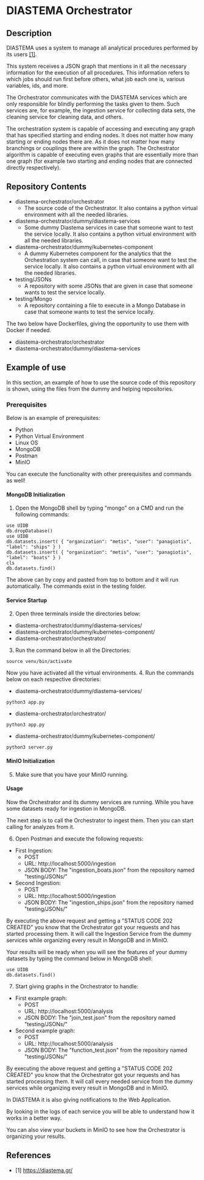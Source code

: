 # DIASTEMA Orchestrator

## Description
DIASTEMA uses a system to manage all analytical procedures performed by its users [[1]](http).

This system receives a JSON graph that mentions in it all the necessary information for the execution of all procedures. This information refers to which jobs should run first before others, what job each one is, various variables, ids, and more.

The Orchestrator communicates with the DIASTEMA services which are only responsible for blindly performing the tasks given to them. Such services are, for example, the ingestion service for collecting data sets, the cleaning service for cleaning data, and others.

The orchestration system is capable of accessing and executing any graph that has specified starting and ending nodes. It does not matter how many starting or ending nodes there are. As it does not matter how many branchings or couplings there are within the graph. The Orchestrator algorithm is capable of executing even graphs that are essentially more than one graph (for example two starting and ending nodes that are connected directly respectively).

## Repository Contents
- diastema-orchestrator/orchestrator
  - The source code of the Orchestrator. It also contains a python virtual environment with all the needed libraries.
- diastema-orchestrator/dummy/diastema-services
  - Some dummy Diastema services in case that someone want to test the service locally. It also contains a python virtual environment with all the needed libraries.
- diastema-orchestrator/dummy/kubernetes-component
  - A dummy Kubernetes component for the analytics that the Orchestration system can call, in case that someone want to test the service locally. It also contains a python virtual environment with all the needed libraries.
- testing/JSONs
  - A repository with some JSONs that are given in case that someone wants to test the service locally.
- testing/Mongo
  - A repository containing a file to execute in a Mongo Database in case that someone wants to test the service locally.

The two below have Dockerfiles, giving the opportunity to use them with Docker if needed.
- diastema-orchestrator/orchestrator
- diastema-orchestrator/dummy/diastema-services

## Example of use
In this section, an example of how to use the source code of this repository is shown, using the files from the dummy and helping repositories.

### Prerequisites
Below is an example of prerequisites:
- Python
- Python Virtual Environment
- Linux OS
- MongoDB
- Postman
- MinIO

You can execute the functionality with other prerequisites and commands as well!

#### MongoDB Initialization
1. Open the MongoDB shell by typing "mongo" on a CMD and run the following commands:
```
use UIDB
db.dropDatabase()
use UIDB
db.datasets.insert( { "organization": "metis", "user": "panagiotis", "label": "ships" } )
db.datasets.insert( { "organization": "metis", "user": "panagiotis", "label": "boats" } )
cls
db.datasets.find()

```
The above can by copy and pasted from top to bottom and it will run automatically.
The commands exist in the testing folder.

#### Service Startup
2. Open three terminals inside the directories below:
- diastema-orchestrator/dummy/diastema-services/
- diastema-orchestrator/dummy/kubernetes-component/
- diastema-orchestrator/orchestrator/
3. Run the command below in all the Directories:
```
source venv/bin/activate
```
Now you have activated all the virtual environments.
4. Run the commands below on each respective directories:
- diastema-orchestrator/dummy/diastema-services/
```
python3 app.py
```
- diastema-orchestrator/orchestrator/
```
python3 app.py
```
- diastema-orchestrator/dummy/kubernetes-component/
```
python3 server.py
```

#### MinIO Initialization
5. Make sure that you have your MinIO running.

#### Usage
Now the Orchestrator and its dummy services are running. While you have some datasets ready for ingestion in MongoDB.

The next step is to call the Orchestrator to ingest them. Then you can start calling for analyzes from it.

6. Open Postman and execute the following requests:
- First Ingestion:
   - POST
   - URL: http://localhost:5000/ingestion
   - JSON BODY: The "ingestion_boats.json" from the repository named "testing/JSONs/"
- Second Ingestion:
   - POST
   - URL: http://localhost:5000/ingestion
   - JSON BODY: The "ingestion_ships.json" from the repository named "testing/JSONs/"

By executing the above request and getting a "STATUS CODE 202 CREATED" you know that the Orchestrator got your requests and has started processing them. It will call the Ingestion Service from the dummy services while organizing every result in MongoDB and in MinIO.

Your results will be ready when you will see the features of your dummy datasets by typing the command below in MongoDB shell:
```
use UIDB
db.datasets.find()
```

7. Start giving graphs in the Orchestrator to handle:
- First example graph:
   - POST
   - URL: http://localhost:5000/analysis
   - JSON BODY: The "join_test.json" from the repository named "testing/JSONs/"
- Second example graph:
   - POST
   - URL: http://localhost:5000/analysis
   - JSON BODY: The "function_test.json" from the repository named "testing/JSONs/"

By executing the above request and getting a "STATUS CODE 202 CREATED" you know that the Orchestrator got your requests and has started processing them. It will call every needed service from the dummy services while organizing every result in MongoDB and in MinIO.

In DIASTEMA it is also giving notifications to the Web Application.

By looking in the logs of each service you will be able to understand how it works in a better way.

You can also view your buckets in MinIO to see how the Orchestrator is organizing your results.

## References
- [1] https://diastema.gr/
